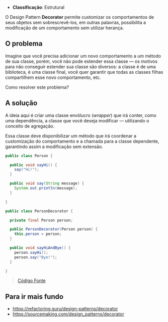 - **Classificação**: Estrutural

O Design Pattern **Decorator** permite customizar os comportamentos de seus objetos sem sobrescrevê-los, em outras palavras, possibilita a modificação de um comportamento sem utilizar herança.

## O problema

Imagine que você precisa adicionar um novo comportamento a um método de sua classe, porém, você não pode estender essa classe — os motivos para não conseguir estender sua classe são diversos: a classe é de uma biblioteca, é uma classe final, você quer garantir que todas as classes filhas compartilhem esse novo comportamento, etc.

Como resolver este problema?

## A solução

A ideia aqui é criar uma classe envólucro (_wrapper_) que irá conter, como uma dependência, a classe que você deseja modificar — utilizando o conceito de agregação. 

Essa classe deve disponibilizar um método que irá coordenar a customização do comportamento e a chamada para a classe dependente, garantindo assim a modificação sem extensão.

```java
public class Person {

  public void sayHi() {
    say("Hi!");
  }

  public void say(String message) {
    System.out.println(message);
  }

}

public class PersonDecorator {

  private final Person person;

  public PersonDecorator(Person person) {
    this.person = person;
  }

  public void sayHiAndBye() {
    person.sayHi();
    person.say("Bye!");
  }

}
```

> [Código Fonte](https://github.com/gustavo-flor/design-patterns-hands-on/tree/main/src/main/java/com/github/gustavoflor/dpho/structural/decorator)

## Para ir mais fundo

- <https://refactoring.guru/design-patterns/decorator>
- <https://sourcemaking.com/design_patterns/decorator>